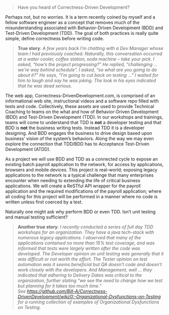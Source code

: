 > Have you heard of Correctness-Driven Development?

Perhaps not, but no worries. It is a term recently coined by myself and a fellow software engineer as a concept that removes much of the misunderstanding associated with Behavior-Driven Development (BDD) and Test-Driven Development (TDD). The goal of both practices is really quite simple, define correctness before writing code.

> **True story**: _A few years back I’m chatting with a Dev Manager whose team I had previously coached. Naturally, this conversation occurred at a water cooler, coffee station, soda machine – take your pick. I asked, “how’s the project progressing?” He replied, “challenging … we’re way behind schedule”. I asked, “so what are you going to do about it?” He says, “I’m going to cut back on testing …” I waited for him to laugh and say he was joking. The look in his eyes indicated that he was dead serious._

The web app, Correctness-DrivenDevelopment.com, is comprised of an informational web site, instructional videos and a software repo filled with tests and code. Collectively, these assets are used to provide Technical Coaching to teams on the what and how of Behavior-Driven Development (BDD) and Test-Driven Development (TDD). In our workshops and trainings, teams will come to understand that TDD is **not** a developer testing and that BDD is **not** the business writing tests. Instead TDD it is a developer designing.  And BDD engages the business to drive design based upon business’ vision of the system’s behaviors. Along the way we may even explore the connection that TDD/BDD has to Acceptance Test-Driven Development (ATDD).  

As a project we will use BDD and TDD as a connected cycle to expose an existing batch payroll application to the network, for access by applications, browsers and mobile devices. This project is real-world; exposing legacy applications to the network is a typical challenge that many enterprises encounter when needing to extending the life of critical business applications. We will create a ReSTful API wrapper for the payroll application and the required modifications of the payroll application; where all coding for this project will be performed in a manner where no code is written unless first coerced by a test. 

Naturally one might ask why perform BDD or even TDD. Isn’t unit testing and manual testing sufficient? 

> **Another true story**: _I recently conducted a series of full day TDD workshops for an organization. They have a java tech-stack with numerous legacy applications. I observed that many of the applications contained no more than 15% test coverage, and was informed that tests were largely written after the code was developed. The Developer opinion on unit testing was generally that it was difficult or not worth the effort.  The Tester opinion on test automation was it seems beneficial but QA doesn’t code and doesn’t work closely with the developers. And Management, well … they indicated that adhering to Delivery Dates was critical to the organization, further stating “we see the need to change how we test but planning for it takes too much time.”   
See https://github.com/Bill-A/Correctness-DrivenDevelopment/wiki/0:-Organizational-Dysfunctions-on-Testing for a running collection of examples of Organizational Dysfunctions on Testing._
